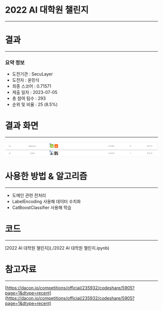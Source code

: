 # 2022 AI 대학원 챌린지
-----------------------------------
# 결과
-----------------------------------
### 요약 정보
  * 도전기관 : SecuLayer
  * 도전자 : 윤민식
  * 최종 스코어 : 0.71571
  * 제출 일자 : 2023-07-05
  * 총 참여 팀수 : 293
  * 순위 및 비율 : 25 (8.5%)
# 결과 화면
-----------------------------------
![rank](./img/rank.PNG)
# 사용한 방법 & 알고리즘
----------------------------------
  * 도메인 관련 전처리
  * LabelEncoding 사용해 데이터 수치화
  * CatBoostClassifier 사용해 학습
# 코드
----------------------------------
[2022 AI 대학원 챌린지](./2022 AI 대학원 챌린지.ipynb)
# 참고자료
----------------------------------
[https://dacon.io/competitions/official/235932/codeshare/5905?page=1&dtype=recent](https://dacon.io/competitions/official/235932/codeshare/5905?page=1&dtype=recent)
